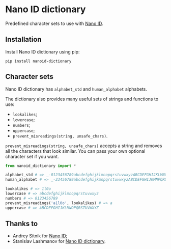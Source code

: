 # Nano ID dictionary

Predefined character sets to use with [Nano ID](https://github.com/puyuan/py-nanoid).

## Installation

Install Nano ID dictionary using pip:

```
pip install nanoid-dictionary
```

## Character sets

Nano ID dictionary has `alphabet_std` and `human_alphabet` alphabets.

The dictionary also provides many useful sets of strings and functions to use:

* `lookalikes`;
* `lowercase`;
* `numbers`;
* `uppercase`;
* `prevent_misreadings(string, unsafe_chars)`.

`prevent_misreadings(string, unsafe_chars)` accepts a string and removes all the characters that look similar. You can pass your own optional character set if you want.

```python
from nanoid_dictionary import *

alphabet_std # => _-0123456789abcdefghijklmnopqrstuvwxyzABCDEFGHIJKLMNOPQRSTUVWXYZ
human_alphabet # => _-23456789abcdefghijkmnpqrstuvwxyzABCDEFGHIJKMNPQRSTUVWXYZ

lookalikes # => 1l0o
lowercase # => abcdefghijklmnopqrstuvwxyz
numbers # => 0123456789
prevent_misreadings('a1l0o', lookalikes) # => a
uppercase # => ABCDEFGHIJKLMNOPQRSTUVWXYZ
```

## Thanks to
* Andrey Sitnik for [Nano ID](https://github.com/ai/nanoid);
* Stanislav Lashmanov for [Nano ID dictionary](https://github.com/CyberAP/nanoid-dictionary).
